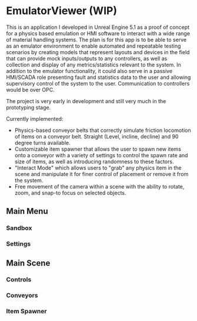 # EmulatorViewer (WIP)
 
This is an application I developed in Unreal Engine 5.1 as a proof of concept for a physics based emulation or HMI software to interact with a wide range of material handling systems.
The plan is for this app is to be able to serve as an emulator environment to enable automated and repeatable testing scenarios by creating models that represent layouts and devices in the field that can provide mock inputs/outputs to any controllers, as well as collection and display of any metrics/statistics relevant to the system. In addition to the emulator functionality, it could also serve in a passive HMI/SCADA role presenting fault and statistics data to the user and allowing supervisory control of the system to the user.
Communication to controllers would be over OPC.

The project is very early in development and still very much in the prototyping stage.

Currently implemented:
 - Physics-based conveyor belts that correctly simulate friction locomotion of items on a conveyor belt. Straight (Level, incline, decline) and 90 degree turns available.
 - Customizable item spawner that allows the user to spawn new items onto a conveyor with a variety of settings to control the spawn rate and size of items, as well as introducing randomness to these factors.
 - "Interact Mode" which allows users to "grab" any physics item in the scene and manipulate it for finer control of placement or remove it from the system. 
 - Free movement of the camera within a scene with the ability to rotate, zoom, and snap-to focus on selected objects.

## Main Menu
### Sandbox
### Settings

## Main Scene

### Controls
### Conveyors
### Item Spawner